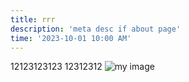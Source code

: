 ```yaml
--- 
title: rrr
description: 'meta desc if about page' 
time: '2023-10-01 10:00 AM'
---
```

12123123123
12312312
![my image](/img/123.png)
